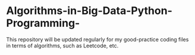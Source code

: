# Algorithms-in-Big-Data-Python-Programming-
This repository will be updated regularly for my good-practice coding files in terms of algorithms, such as Leetcode, etc.
